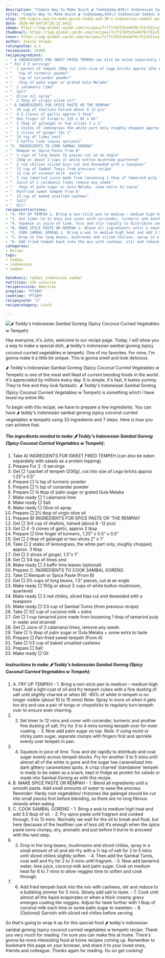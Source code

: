 ```yaml
---
description: "Simple Way to Make Quick 🌶️ Teddy&amp;#39;s Indonesian Sambal Goreng (Spicy Coconut Curried Vegetables w Tempeh)"
title: "Simple Way to Make Quick 🌶️ Teddy&amp;#39;s Indonesian Sambal Goreng (Spicy Coconut Curried Vegetables w Tempeh)"
slug: 199-simple-way-to-make-quick-teddy-and-39-s-indonesian-sambal-goreng-spicy-coconut-curried-vegetables-w-tempeh
date: 2020-09-04T10:59:21.642Z
image: https://img-global.cpcdn.com/recipes/7cf71763515ed470/751x532cq70/🌶️-teddys-indonesian-sambal-goreng-spicy-coconut-curried-vegetables-w-tempeh-recipe-main-photo.jpg
thumbnail: https://img-global.cpcdn.com/recipes/7cf71763515ed470/751x532cq70/🌶️-teddys-indonesian-sambal-goreng-spicy-coconut-curried-vegetables-w-tempeh-recipe-main-photo.jpg
cover: https://img-global.cpcdn.com/recipes/7cf71763515ed470/751x532cq70/🌶️-teddys-indonesian-sambal-goreng-spicy-coconut-curried-vegetables-w-tempeh-recipe-main-photo.jpg
author: Jessie Vargas
ratingvalue: 4.1
reviewcount: 24469
recipeingredient:
- " A INGREDIENTS FOR SWEET FRIED TEMPEH can also be eaten separately with salads as a protein topping"
- " For 2 3 servings"
- "  1 packet of tempeh 200g cut into size of Lego bricks approx 125x 05"
- "   tsp of turmeric powder"
- "   tsp of coriander powder"
- "   tbsp of palm sugar or grated Gula Melaka"
- "  1 calamansi lime"
- "  Salt"
- "  Olive oil spray"
- "  2 tbsp of virgin olive oil"
- " B INGREDIENTS FOR SPICE PASTE OR THE REMPAH"
- "  34 cup of shallots halved about 8 12 pcs"
- "  4 5 cloves of garlic approx 2 tbsp"
- "  One finger of turmeric 125 x 05 x 05"
- "  2 tbsp of galangal or two slices 2 x 1"
- "  2 stalks of lemongrass the white part only roughly chopped approx 3 tbsp"
- "  2 slices of ginger 15x 1"
- "  14 tsp of limes zest"
- "  3 kaffir lime leaves optional"
- "C. INGREDIENTS TO COOK SAMBAL GORENG"
- "  Rempah or Spice Paste From B"
- "  2 cups of long beans 15 pieces cut at an angle"
- "  150g or about 2 cups of white button mushroom quartered"
- "  2 red chilies sliced bias cut and deseeded with a teaspoon"
- "  13 cup of Sambal Tumis from previous recipe"
- "  12 cup of coconut milk  extra"
- "  1 cup tamarind juice made from loosening 1 tbsp of tamarind pulp in water and strained"
- "  Juice of 2 calamansi limes remove any seeds"
- "   tbsp of palm sugar or Gula Melaka  some extra to taste"
- "  Panfried sweet tempeh From A"
- "  13 cup of baked unsalted cashews"
- "  Salt"
- "  Oil"
recipeinstructions:
- "A. FRY UP TEMPEH 1. Bring a non-stick pan to medium – medium high heat. Add a light coat of oil and fry tempeh cubes with a fine dusting of salt until slightly charred or when 80 -85% of white in tempeh is no longer visible (about 10 to 15 mins) Note: Spray in more oil when it gets too dry and use a pair of tongs or chopsticks to regularly turn tempeh over to ensure even charring."
- "2. Set timer to 12 mins and cover with coriander, turmeric and another fine dusting of salt. Fry for 3 to 4 mins turning tempeh over for even coating. 3. Now add palm sugar on top. Note: if using moist or sticky palm sugar, separate clumps with fingers first and sprinkle evenly over tempeh in pan."
- "4. Squeeze in juice of lime. Toss and stir rapidly to distribute and coat sugar evenly across tempeh blocks. Fry for another 3 to 5 mins until almost all of the white is gone and the sugar has caramelized into dark glittery caramelized spots. A crisp charred ‘standalone’ tempeh is ready to be eaten as a snack, kept in fridge as protein for salads or made into Sambal Goreng as with this recipe."
- "B. MAKE SPICE PASTE OR REMPAH 1. Blend all ingredients until a smooth paste. Add small amounts of water to ease the process. Reminder: Hardy root vegetables/ rhizomes like galangal should be cut into small pieces first before blending, so there are no long fibrous strands when eating."
- "C. COOK SAMBAL GORENG 1. Bring a wok to medium high heat and add 3.5 tbsp of oil. 2. Fry spice paste until fragrant and cooked through, 5 to 12 mins. Normally we wait for the oil to break and float, but here (because of the healthier use of less oil) it’s enough when the spice paste turns clumpy, dry, aromatic and just before it burns to proceed with the next step."
- "3. Drop in the long beans, mushrooms and sliced chilies, spray in a small amount of oil and stir-fry with a ½ tsp of salt for 2 to 5 mins until sliced chilies slightly soften. 4. Then add the Sambal Tumis, coat well and fry for 2 to 3 mins until fragrant. 5. Now add tamarind water, lime juice, coconut milk and palm sugar. Cook on medium heat for 6 to 7 mins to allow veggies time to soften and cook through."
- "6. Add fried tempeh back into the mix with cashews, stir and reduce to a bubbling simmer for 5 mins. Slowly add salt to taste. 7. Cook until almost all the liquid evaporates or when a thick creamy gravy emerges coating the veggies. Adjust for taste further with 1 tbsp of coconut milk each time or some palm sugar to sweeten. 8.(Optional) Garnish with sliced red chilies before serving."
categories:
- Recipe
tags:
- teddys
- indonesian
- sambal

katakunci: teddys indonesian sambal 
nutrition: 130 calories
recipecuisine: American
preptime: "PT30M"
cooktime: "PT36M"
recipeyield: "2"
recipecategory: Lunch

---
```



![🌶️ Teddy&#39;s Indonesian Sambal Goreng (Spicy Coconut Curried Vegetables w Tempeh)](https://img-global.cpcdn.com/recipes/7cf71763515ed470/751x532cq70/🌶️-teddys-indonesian-sambal-goreng-spicy-coconut-curried-vegetables-w-tempeh-recipe-main-photo.jpg)

Hey everyone, it's John, welcome to our recipe page. Today, I will show you a way to make a special dish, 🌶️ teddy&#39;s indonesian sambal goreng (spicy coconut curried vegetables w tempeh). One of my favorites. For mine, I'm gonna make it a little bit unique. This is gonna smell and look delicious.

🌶️ Teddy&#39;s Indonesian Sambal Goreng (Spicy Coconut Curried Vegetables w Tempeh) is one of the most well liked of current trending foods in the world. It's appreciated by millions every day. It is simple, it's fast, it tastes yummy. They're fine and they look fantastic. 🌶️ Teddy&#39;s Indonesian Sambal Goreng (Spicy Coconut Curried Vegetables w Tempeh) is something which I have loved my entire life.




To begin with this recipe, we have to prepare a few ingredients. You can have 🌶️ teddy&#39;s indonesian sambal goreng (spicy coconut curried vegetables w tempeh) using 33 ingredients and 7 steps. Here is how you can achieve that.

<!--inarticleads1-->

##### The ingredients needed to make 🌶️ Teddy&#39;s Indonesian Sambal Goreng (Spicy Coconut Curried Vegetables w Tempeh):

1. Take  A) INGREDIENTS FOR SWEET FRIED TEMPEH (can also be eaten separately with salads as a protein topping)
1. Prepare  For 2 -3 servings
1. Get  □ 1 packet of tempeh (200g), cut into size of Lego bricks approx 1.25&#34;x 0.5&#34;
1. Prepare  □ ¼ tsp of turmeric powder
1. Prepare  □ ½ tsp of coriander powder
1. Prepare  □ ¾ tbsp of palm sugar or grated Gula Melaka
1. Make ready  □ 1 calamansi lime
1. Make ready  □ Salt
1. Make ready  □ Olive oil spray
1. Prepare  □ 2½ tbsp of virgin olive oil
1. Prepare  B) INGREDIENTS FOR SPICE PASTE OR &#39;THE REMPAH&#39;
1. Get  □ 3/4 cup of shallots, halved (about 8 -12 pcs)
1. Get  □ 4 -5 cloves of garlic, approx 2 tbsp
1. Prepare  □ One finger of turmeric, 1.25&#34; x 0.5” x 0.5”
1. Get  □ 2 tbsp of galangal or two slices 2” x 1”
1. Take  □ 2 stalks of lemongrass, the white part only, roughly chopped, approx. 3 tbsp
1. Get  □ 2 slices of ginger, 1.5&#34;x 1&#34;
1. Get  □ 1/4 tsp of limes zest
1. Make ready  □ 3 kaffir lime leaves (optional)
1. Prepare C. INGREDIENTS TO COOK SAMBAL GORENG
1. Take  □ Rempah or Spice Paste (From B)
1. Get  □ 2½ cups of long beans, 1.5&#34; pieces, cut at an angle
1. Make ready  □ 150g or about 2 cups of white button mushroom, quartered
1. Make ready  □ 2 red chilies, sliced bias cut and deseeded with a teaspoon
1. Make ready  □ 1/3 cup of Sambal Tumis (from previous recipe)
1. Take  □ 1/2 cup of coconut milk + extra
1. Get  □ 1 cup tamarind juice made from loosening 1 tbsp of tamarind pulp in water and strained
1. Get  □ Juice of 2 calamansi limes, remove any seeds
1. Take  □ ½ tbsp of palm sugar or Gula Melaka + some extra to taste
1. Prepare  □ Pan-fried sweet tempeh (From A)
1. Take  □ 1/3 cup of baked unsalted cashews
1. Prepare  □ Salt
1. Make ready  □ Oil




<!--inarticleads2-->

##### Instructions to make 🌶️ Teddy&#39;s Indonesian Sambal Goreng (Spicy Coconut Curried Vegetables w Tempeh):

1. A. FRY UP TEMPEH - 1. Bring a non-stick pan to medium – medium high heat. Add a light coat of oil and fry tempeh cubes with a fine dusting of salt until slightly charred or when 80 -85% of white in tempeh is no longer visible (about 10 to 15 mins) Note: Spray in more oil when it gets too dry and use a pair of tongs or chopsticks to regularly turn tempeh over to ensure even charring.
1. 2. Set timer to 12 mins and cover with coriander, turmeric and another fine dusting of salt. Fry for 3 to 4 mins turning tempeh over for even coating. - 3. Now add palm sugar on top. Note: if using moist or sticky palm sugar, separate clumps with fingers first and sprinkle evenly over tempeh in pan.
1. 4. Squeeze in juice of lime. Toss and stir rapidly to distribute and coat sugar evenly across tempeh blocks. Fry for another 3 to 5 mins until almost all of the white is gone and the sugar has caramelized into dark glittery caramelized spots. A crisp charred ‘standalone’ tempeh is ready to be eaten as a snack, kept in fridge as protein for salads or made into Sambal Goreng as with this recipe.
1. B. MAKE SPICE PASTE OR REMPAH - 1. Blend all ingredients until a smooth paste. Add small amounts of water to ease the process. Reminder: Hardy root vegetables/ rhizomes like galangal should be cut into small pieces first before blending, so there are no long fibrous strands when eating.
1. C. COOK SAMBAL GORENG - 1. Bring a wok to medium high heat and add 3.5 tbsp of oil. - 2. Fry spice paste until fragrant and cooked through, 5 to 12 mins. Normally we wait for the oil to break and float, but here (because of the healthier use of less oil) it’s enough when the spice paste turns clumpy, dry, aromatic and just before it burns to proceed with the next step.
1. 3. Drop in the long beans, mushrooms and sliced chilies, spray in a small amount of oil and stir-fry with a ½ tsp of salt for 2 to 5 mins until sliced chilies slightly soften. - 4. Then add the Sambal Tumis, coat well and fry for 2 to 3 mins until fragrant. - 5. Now add tamarind water, lime juice, coconut milk and palm sugar. Cook on medium heat for 6 to 7 mins to allow veggies time to soften and cook through.
1. 6. Add fried tempeh back into the mix with cashews, stir and reduce to a bubbling simmer for 5 mins. Slowly add salt to taste. - 7. Cook until almost all the liquid evaporates or when a thick creamy gravy emerges coating the veggies. Adjust for taste further with 1 tbsp of coconut milk each time or some palm sugar to sweeten. - 8.(Optional) Garnish with sliced red chilies before serving.




So that's going to wrap it up for this special food 🌶️ teddy&#39;s indonesian sambal goreng (spicy coconut curried vegetables w tempeh) recipe. Thank you very much for reading. I'm sure you can make this at home. There's gonna be more interesting food at home recipes coming up. Remember to bookmark this page on your browser, and share it to your loved ones, friends and colleague. Thanks again for reading. Go on get cooking!
